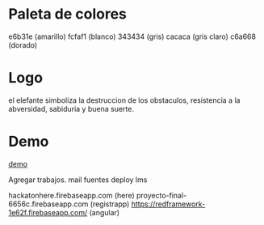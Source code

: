 # Paleta de colores

  e6b31e (amarillo)
  fcfaf1 (blanco)
  343434 (gris)
  cacaca (gris claro)
  c6a668 (dorado)

# Logo

el elefante simboliza la destruccion de los obstaculos, resistencia a la abversidad, sabiduria y buena suerte.

# Demo

[demo](https://portfolio-kay.firebaseapp.com/)

Agregar trabajos.
mail
fuentes
deploy
lms

hackatonhere.firebaseapp.com (here)
proyecto-final-6656c.firebaseapp.com (registrapp)
https://redframework-1e62f.firebaseapp.com/ (angular)